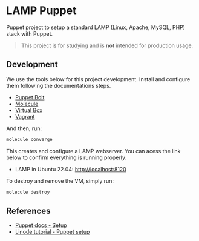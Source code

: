 # LAMP Puppet

Puppet project to setup a standard LAMP (Linux, Apache, MySQL, PHP) stack with Puppet.

> This project is for studying and is **not** intended for production usage.

## Development

We use the tools below for this project development. Install and configure them following the documentations steps.

- [Puppet Bolt](https://www.puppet.com/docs/bolt/latest/bolt_installing.html)
- [Molecule](https://ansible.readthedocs.io/projects/molecule/)
- [Virtual Box](https://www.virtualbox.org/wiki/Documentation)
- [Vagrant](https://developer.hashicorp.com/vagrant/docs)

And then, run:

```bash
molecule converge
```

This creates and configure a LAMP webserver. You can acess the link below to confirm everything is running properly:

- LAMP in Ubuntu 22.04: <http://localhost:8120>

To destroy and remove the VM, simply run:

```bash
molecule destroy
```

## References

- [Puppet docs - Setup](https://www.puppet.com/docs/puppet/8/install_agents)
- [Linode tutorial - Puppet setup](https://www.linode.com/docs/guides/getting-started-with-puppet-6-1-basic-installation-and-setup/)
